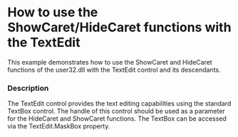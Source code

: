 # How to use the ShowCaret/HideCaret functions with the TextEdit


<p>This example demonstrates how to use the ShowCaret and HideCaret functions of the user32.dll with the TextEdit control and its descendants.</p>


<h3>Description</h3>

<p>The TextEdit control provides the text editing capabilities using the standard TextBox control. The handle of this control should be used as a parameter for the HideCaret and ShowCaret functions. The TextBox can be accessed via the TextEdit.MaskBox property.</p>

<br/>


